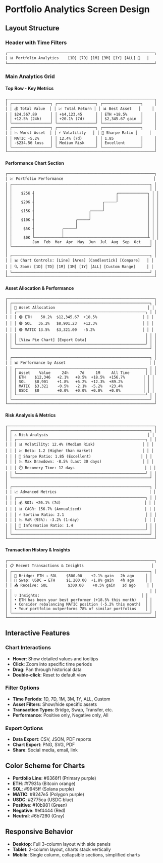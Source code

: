 # Portfolio Analytics Screen Design

## Layout Structure

### Header with Time Filters
```
┌─────────────────────────────────────────────────────────────────┐
│ 📊 Portfolio Analytics    [1D] [7D] [1M] [3M] [1Y] [ALL] 📅   │
└─────────────────────────────────────────────────────────────────┘
```

### Main Analytics Grid

#### Top Row - Key Metrics
```
┌─────────────────────────────────────────────────────────────────┐
│ ┌─────────────────┐ ┌─────────────────┐ ┌─────────────────┐     │
│ │ 💰 Total Value  │ │ 📈 Total Return │ │ 📊 Best Asset   │     │
│ │ $24,567.89      │ │ +$4,123.45      │ │ ETH +18.5%      │     │
│ │ +12.5% (24h)    │ │ +20.1% (7d)     │ │ $2,345.67 gain  │     │
│ └─────────────────┘ └─────────────────┘ └─────────────────┘     │
│ ┌─────────────────┐ ┌─────────────────┐ ┌─────────────────┐     │
│ │ 📉 Worst Asset  │ │ ⚡ Volatility   │ │ 🎯 Sharpe Ratio │     │
│ │ MATIC -5.2%     │ │ 12.4% (7d)      │ │ 1.85            │     │
│ │ -$234.56 loss   │ │ Medium Risk     │ │ Excellent       │     │
│ └─────────────────┘ └─────────────────┘ └─────────────────┘     │
└─────────────────────────────────────────────────────────────────┘
```

#### Performance Chart Section
```
┌─────────────────────────────────────────────────────────────────┐
│ 📈 Portfolio Performance                                        │
│ ┌─────────────────────────────────────────────────────────────┐ │
│ │                                                             │ │
│ │    $25K ┤                                    ╭─────────────╮ │ │
│ │         │                                    │             │ │ │
│ │    $20K ┤                              ╭─────╯             │ │ │
│ │         │                              │                   │ │ │
│ │    $15K ┤                        ╭─────╯                   │ │ │
│ │         │                        │                         │ │ │
│ │    $10K ┤                  ╭─────╯                         │ │ │
│ │         │                  │                               │ │ │
│ │     $5K ┤            ╭─────╯                               │ │ │
│ │         │            │                                     │ │ │
│ │     $0K └────────────┴─────────────────────────────────────┴ │ │
│ │         Jan  Feb  Mar  Apr  May  Jun  Jul  Aug  Sep  Oct    │ │
│ └─────────────────────────────────────────────────────────────┘ │
│                                                                 │
│ ┌─────────────────────────────────────────────────────────────┐ │
│ │ 📊 Chart Controls: [Line] [Area] [Candlestick] [Compare]   │ │
│ │ 🔍 Zoom: [1D] [7D] [1M] [3M] [1Y] [ALL] [Custom Range]     │ │
│ └─────────────────────────────────────────────────────────────┘ │
└─────────────────────────────────────────────────────────────────┘
```

#### Asset Allocation & Performance
```
┌─────────────────────────────────────────────────────────────────┐
│ ┌─────────────────────────────────────────────────────────────┐ │
│ │ 🥧 Asset Allocation                                         │ │
│ │ ┌─────────────────────────────────────────────────────────┐ │ │
│ │ │ 🟣 ETH    50.2%  $12,345.67  +18.5%                    │ │ │
│ │ │ 🟣 SOL   36.2%   $8,901.23   +12.3%                    │ │ │
│ │ │ 🟣 MATIC 13.5%   $3,321.00   -5.2%                     │ │ │
│ │ │                                                         │ │ │
│ │ │ [View Pie Chart] [Export Data]                          │ │ │
│ │ └─────────────────────────────────────────────────────────┘ │ │
│ └─────────────────────────────────────────────────────────────┘ │
│                                                                 │
│ ┌─────────────────────────────────────────────────────────────┐ │
│ │ 📊 Performance by Asset                                     │ │
│ │ ┌─────────────────────────────────────────────────────────┐ │ │
│ │ │ Asset    Value     24h     7d     1M     All Time       │ │ │
│ │ │ ETH    $12,346   +2.1%   +8.5%  +18.5%  +156.7%        │ │ │
│ │ │ SOL    $8,901    +1.8%   +6.2%  +12.3%  +89.2%         │ │ │
│ │ │ MATIC  $3,321    -0.5%   -2.1%  -5.2%   +23.4%         │ │ │
│ │ │ USDC   $0        +0.0%   +0.0%  +0.0%   +0.0%          │ │ │
│ │ └─────────────────────────────────────────────────────────┘ │ │
│ └─────────────────────────────────────────────────────────────┘ │
└─────────────────────────────────────────────────────────────────┘
```

#### Risk Analysis & Metrics
```
┌─────────────────────────────────────────────────────────────────┐
│ ┌─────────────────────────────────────────────────────────────┐ │
│ │ ⚠️ Risk Analysis                                            │ │
│ │ ┌─────────────────────────────────────────────────────────┐ │ │
│ │ │ 📊 Volatility: 12.4% (Medium Risk)                     │ │ │
│ │ │ 📈 Beta: 1.2 (Higher than market)                      │ │ │
│ │ │ 🎯 Sharpe Ratio: 1.85 (Excellent)                      │ │ │
│ │ │ 📉 Max Drawdown: -8.5% (Last 30 days)                  │ │ │
│ │ │ ⏱️ Recovery Time: 12 days                               │ │ │
│ │ └─────────────────────────────────────────────────────────┘ │ │
│ └─────────────────────────────────────────────────────────────┘ │
│                                                                 │
│ ┌─────────────────────────────────────────────────────────────┐ │
│ │ 📈 Advanced Metrics                                         │ │
│ │ ┌─────────────────────────────────────────────────────────┐ │ │
│ │ │ 💰 ROI: +20.1% (7d)                                     │ │ │
│ │ │ 📊 CAGR: 156.7% (Annualized)                            │ │ │
│ │ │ ⚡ Sortino Ratio: 2.1                                    │ │ │
│ │ │ 📉 VaR (95%): -3.2% (1-day)                             │ │ │
│ │ │ 🎯 Information Ratio: 1.4                                │ │ │
│ │ └─────────────────────────────────────────────────────────┘ │ │
│ └─────────────────────────────────────────────────────────────┘ │
└─────────────────────────────────────────────────────────────────┘
```

#### Transaction History & Insights
```
┌─────────────────────────────────────────────────────────────────┐
│ 📋 Recent Transactions & Insights                              │
│ ┌─────────────────────────────────────────────────────────────┐ │
│ │ 🔄 Bridge: ETH → SOL    $500.00    +2.1% gain   2h ago     │ │
│ │ 💱 Swap: USDC → ETH     $1,200.00  +1.8% gain   4h ago     │ │
│ │ 📥 Receive: SOL         $300.00    +0.5% gain   1d ago     │ │
│ │                                                             │ │
│ │ 💡 Insights:                                             │ │
│ │ • ETH has been your best performer (+18.5% this month)    │ │
│ │ • Consider rebalancing MATIC position (-5.2% this month)  │ │
│ │ • Your portfolio outperforms 78% of similar portfolios    │ │
│ └─────────────────────────────────────────────────────────────┘ │
└─────────────────────────────────────────────────────────────────┘
```

## Interactive Features

### Chart Interactions
- **Hover**: Show detailed values and tooltips
- **Click**: Zoom into specific time periods
- **Drag**: Pan through historical data
- **Double-click**: Reset to default view

### Filter Options
- **Time Periods**: 1D, 7D, 1M, 3M, 1Y, ALL, Custom
- **Asset Filters**: Show/hide specific assets
- **Transaction Types**: Bridge, Swap, Transfer, etc.
- **Performance**: Positive only, Negative only, All

### Export Options
- **Data Export**: CSV, JSON, PDF reports
- **Chart Export**: PNG, SVG, PDF
- **Share**: Social media, email, link

## Color Scheme for Charts
- **Portfolio Line**: #6366f1 (Primary purple)
- **ETH**: #f7931a (Bitcoin orange)
- **SOL**: #9945ff (Solana purple)
- **MATIC**: #8247e5 (Polygon purple)
- **USDC**: #2775ca (USDC blue)
- **Positive**: #10b981 (Green)
- **Negative**: #ef4444 (Red)
- **Neutral**: #6b7280 (Gray)

## Responsive Behavior
- **Desktop**: Full 3-column layout with side panels
- **Tablet**: 2-column layout, charts stack vertically
- **Mobile**: Single column, collapsible sections, simplified charts 